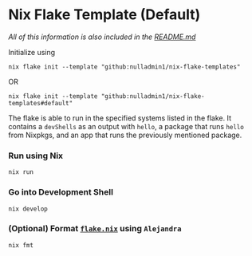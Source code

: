 # Nix Flake Template (Default)

_All of this information is also included in the [README.md](https://github.com/nulladmin1/nix-flake-templates/blob/main/flake.nix)_

Initialize using

```shell
nix flake init --template "github:nulladmin1/nix-flake-templates"
```

OR

```shell
nix flake init --template "github:nulladmin1/nix-flake-templates#default"
```

The flake is able to run in the specified systems listed in the flake. It contains a `devShells` as an output with `hello`, a package that runs `hello` from Nixpkgs, and an app that runs the previously mentioned package.

### Run using Nix

```shell
nix run
```

### Go into Development Shell

```shell
nix develop
```

### (Optional) Format [`flake.nix`](flake.nix) using `Alejandra`

```shelll
nix fmt
```

